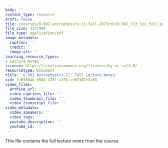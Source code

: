```yaml
---
body: ''
content_type: resource
draft: false
file: /courses/8-902-astrophysics-ii-fall-2023/mit8_902_f23_lec_full.pdf
file_size: 3337968
file_type: application/pdf
image_metadata:
  caption: ''
  credit: ''
  image-alt: ''
learning_resource_types:
- Lecture Notes
license: https://creativecommons.org/licenses/by-nc-sa/4.0/
resourcetype: Document
title: '8.902 Astrophysics II: Full Lecture Notes'
uid: fe63804b-b504-470f-a193-ce67107e3a63
video_files:
  archive_url: ''
  video_captions_file: ''
  video_thumbnail_file: ''
  video_transcript_file: ''
video_metadata:
  video_speakers: ''
  video_tags: ''
  youtube_description: ''
  youtube_id: ''
---
```

This file contains the full lecture notes from the course.